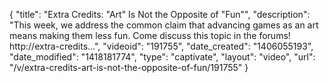{
    "title": "Extra Credits: \"Art\" Is Not the Opposite of \"Fun\"",
    "description": "This week, we address the common claim that advancing games as an art means making them less fun. Come discuss this topic in the forums! http:\/\/extra-credits...",
    "videoid": "191755",
    "date_created": "1406055193",
    "date_modified": "1418181774",
    "type": "captivate",
    "layout": "video",
    "url": "\/v\/extra-credits-art-is-not-the-opposite-of-fun\/191755"
}